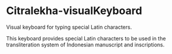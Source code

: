 # Citralekha-visualKeyboard
Visual keyboard for typing special Latin characters. 

This keyboard provides special Latin characters to be used in the transliteration system of Indonesian manuscript and inscriptions.   
